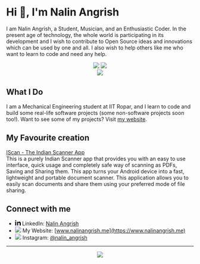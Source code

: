 # Hi 👋, I'm Nalin Angrish

I am Nalin Angrish, a Student, Musician, and an Enthusiastic Coder. In the present age of technology, the whole world is participating in its development and I wish to contribute to Open Source ideas and innovations which can be used by one and all. I also wish to help others like me who want to learn to code and need any help.

<p align="center">
    <img height=150 src="https://github-readme-stats.vercel.app/api?username=Nalin-Angrish&count_private=true&include_all_commits=true&theme=radical&show_icons=true" />
    <img height=150 src="https://github-readme-stats.vercel.app/api/top-langs/?username=Nalin-Angrish&layout=compact&theme=radical&langs_count=10&hide=html,css" />
    <br />
    <img src="https://github-profile-trophy.vercel.app/?username=Nalin-Angrish&theme=monokai&title=Followers,PullRequest,Repositories,Stars,Commits&column=5&no-bg=true" /> 
</p>

## What I Do
I am a Mechanical Engineering student at IIT Ropar, and I learn to code and build some real-life software projects (some non-software projects soon too!). Want to see some of my projects? Visit [my website](https://www.nalinangrish.me/).  

## My Favourite creation
[IScan - The Indian Scanner App](http://www.nalinangrish.me/apps/iscan)  
This is a purely Indian Scanner app that provides you with an easy to use interface, quick usage and completely safe way of scanning as PDFs, Saving and Sharing them. This app turns your Android device into a fast, lightweight and portable document scanner. This application allows you to easily scan documents and share them using your preferred mode of file sharing.  

## Connect with me
- <img src="https://raw.githubusercontent.com/Nalin-Angrish/Nalin-Angrish/master/icons/linkedin.svg" height=15> LinkedIn: [Nalin Angrish](https://www.linkedin.com/in/nalin-angrish)
- <img src="https://raw.githubusercontent.com/Nalin-Angrish/Nalin-Angrish/master/icons/website.svg" height=15> My Website: [www.nalinangrish.me](https://www.nalinangrish.me)
- <img src="https://raw.githubusercontent.com/Nalin-Angrish/Nalin-Angrish/master/icons/instagram.svg" height=15> Instagram: [@nalin_angrish](https://www.instagram.com/nalin_angrish)

<hr>
<p align="center">
    <img src="https://img.shields.io/badge/THANKS%20FOR-VISITING%20❤%EF%B8%8F-informational?style=for-the-badge&logo=github"/>
</p>

